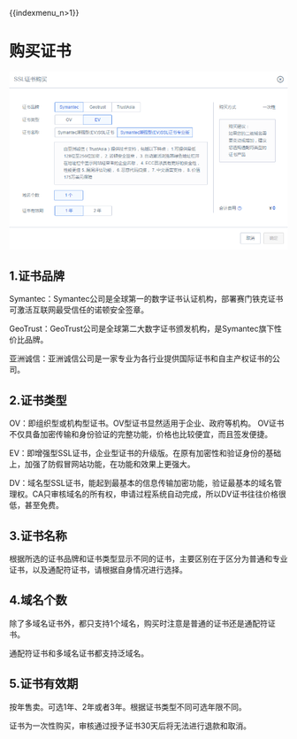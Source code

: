 {{indexmenu_n>1}}

# 购买证书

![](/images/购买证书.png)

## 1.证书品牌

Symantec：Symantec公司是全球第一的数字证书认证机构，部署赛门铁克证书可激活互联网最受信任的诺顿安全签章。

GeoTrust：GeoTrust公司是全球第二大数字证书颁发机构，是Symantec旗下性价比品牌。

亚洲诚信：亚洲诚信公司是一家专业为各行业提供国际证书和自主产权证书的公司。

## 2.证书类型

OV：即组织型或机构型证书。OV型证书显然适用于企业、政府等机构。 OV证书不仅具备加密传输和身份验证的完整功能，价格也比较便宜，而且签发便捷。

EV：即增强型SSL证书，企业型证书的升级版。在原有加密性和验证身份的基础上，加强了防假冒网站功能，在功能和效果上更强大。

DV：域名型SSL证书，能起到最基本的信息传输加密功能，验证最基本的域名管理权。CA只审核域名的所有权，申请过程系统自动完成，所以DV证书往往价格很低，甚至免费。

## 3.证书名称

根据所选的证书品牌和证书类型显示不同的证书，主要区别在于区分为普通和专业证书，以及通配符证书，请根据自身情况进行选择。

## 4.域名个数

除了多域名证书外，都只支持1个域名，购买时注意是普通的证书还是通配符证书。

<wrap em>通配符证书和多域名证书都支持泛域名。</wrap>

## 5.证书有效期

按年售卖。可选1年、2年或者3年。根据证书类型不同可选年限不同。

<wrap em>证书为一次性购买，审核通过授予证书30天后将无法进行退款和取消。</wrap>
